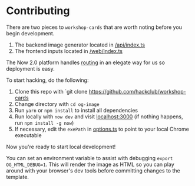 # Contributing

There are two pieces to `workshop-cards` that are worth noting before you begin development.

1. The backend image generator located in [/api/index.ts](https://github.com/hackclub/workshop-cards/blob/master/api/index.ts)
2. The frontend inputs located in [/web/index.ts](https://github.com/hackclub/workshop-cards/blob/master/web/index.ts)

The Now 2.0 platform handles [routing](https://github.com/hackclub/workshop-cards/blob/master/now.json#L6) in an elegate way for us so deployment is easy.

To start hacking, do the following:

1. Clone this repo with `git clone https://github.com/hackclub/workshop-cards
2. Change directory with `cd og-image`
3. Run `yarn` or `npm install` to install all dependencies
4. Run locally with `now dev` and visit [localhost:3000](http://localhost:3000) (if nothing happens, run `npm install -g now`)
5. If necessary, edit the `exePath` in [options.ts](https://github.com/hackclub/workshop-cards/blob/master/api/_lib/options.ts) to point to your local Chrome executable

Now you're ready to start local development!

You can set an environment variable to assist with debugging `export OG_HTML_DEBUG=1`. This will render the image as HTML so you can play around with your browser's dev tools before committing changes to the template.
